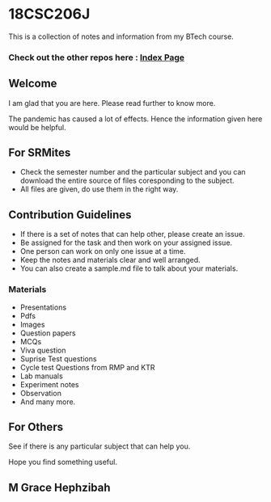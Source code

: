 # 18CSC206J
This is a collection of notes and information from my BTech course.
### Check out the other repos here : <a href = "https://github.com/Grace-Hephzibah/SRM-B.Tech-Notes"> Index Page </a>

## Welcome 
I am glad that you are here. Please read further to know more. 

The pandemic has caused a lot of effects. Hence the information given here would be helpful.

## For SRMites

- Check the semester number and the particular subject and you can download the entire source of files coresponding to the subject.
- All files are given, do use them in the right way.

## Contribution Guidelines

- If there is a set of notes that can help other, please create an issue.
- Be assigned for the task and then work on your assigned issue. 
- One person can work on only one issue at a time.
- Keep the notes and materials clear and well arranged. 
- You can also create a sample.md file to talk about your materials.

### Materials 

- Presentations 
- Pdfs
- Images 
- Question papers
- MCQs 
- Viva question 
- Suprise Test questions 
- Cycle test Questions from RMP and KTR
- Lab manuals 
- Experiment notes 
- Observation 
- And many more.

## For Others

See if there is any particular subject that can help you. 

Hope you find something useful.

## M Grace Hephzibah
